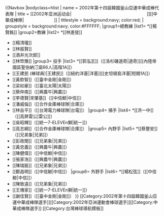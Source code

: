 {{Navbox
|bodyclass=hlist
| name  = 2002年第十四屆韓國釜山亞運中華成棒代表隊
| title = [[2002年亚洲运动会|<span style="color:white;">2002年第十四屆韓國釜山亞運棒球比賽</span>]][[中華成棒隊|<span style="color:white;">中華成棒代表隊</span>]]
| titlestyle = background:navy; color:red;
| groupstyle = background:navy; color:#FFFFFF;
|group1=總教練
|list1= 
*[[楊賢銘]]
|group2=教練
|list2= 
*[[林進發]]
* [[楊清瓏]]
* [[林振賢]]
* [[酒井光次郎]]
* [[林笻豫]]
|group3= 投手
|list3= 
*[[郭泓志]]（[[洛杉磯道奇|道奇]][[內陸帝國區聖伯納汀諾66人|高階1A]]）
* [[王建民 (棒球員)|王建民]]（[[紐約洋基|洋基]][[史坦頓島洋基|短期1A]]）
* [[黃欽智]]（[[臺中金剛|金剛]]）
* [[梁如豪]]（[[臺北太陽|太陽]]）
* [[蔡仲南]]（[[興農牛|興農]]）
* [[李德賢|宋肇基]]（[[中信鯨|中信]]）
* [[潘威倫]]（[[合作金庫棒球隊|合庫]]）
* [[林岳平]]（[[台灣電力棒球隊|台電]]）
|group4= 捕手
|list4= 
*[[洪一中]]（[[高屏雷公|雷公]]）
* [[吳昭輝]]（[[統一7-ELEVEn獅|統一]]）
* [[高志綱]]（[[合作金庫棒球隊|合庫]]）
|group5= 內野手
|list5= 
*[[蔡豐安]]（[[兄弟象|兄弟]]）
* [[彭政閔]]（[[兄弟象|兄弟]]）
* [[黃忠義]]（[[興農牛|興農]]）
* [[陳健偉]]（[[中信鯨|中信]]）
* [[張家浩]]（[[興農牛|興農]]）
* [[陳瑞振]]（[[兄弟象|兄弟]]）
* [[鄭昌明]]（[[中信鯨|中信]]）
|group6= 外野手
|list6= 
*[[楊松弦]]（[[中信鯨|中信]]）
* [[陳致遠]]（[[兄弟象|兄弟]]）
* [[王傳家]]（[[統一7-ELEVEn獅|統一]]）
* [[謝佳賢]]（[[臺中金剛|金剛]]）
}}<includeonly> [[Category:2002年第十四屆韓國釜山亞運中華成棒隊選手]][[Category:2002年亞洲運動會棒球選手]][[Category:中華成棒隊選手]]
</includeonly><noinclude>[[Category:台灣棒球導航模板]]
</noinclude>